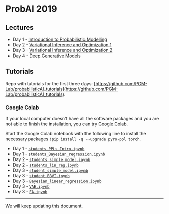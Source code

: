 
# ProbAI 2019

## Lectures

* Day 1 - [Introduction to Probabilistic Modelling](https://github.com/probabilisticai/probai-2019/tree/master/day1/introduction_to_probabilistic_modelling.pdf)
* Day 2 - [Variational Inference and Optimization 1](https://github.com/probabilisticai/probai-2019/tree/master/day2/variational_inference_and_optimization_1.pdf)
* Day 3 - [Variational Inference and Optimization 2](https://github.com/probabilisticai/probai-2019/tree/master/day3/Klami_ProbAISchool_2.pdf)
* Day 4 - [Deep Generative Models](https://github.com/probabilisticai/probai-2019/blob/master/day4/slides-deep-generative-models-thomas-lucas.pdf)

## Tutorials

Repo with tutorials for the first three days: [https://github.com/PGM-Lab/probabilisticAI_tutorials](https://github.com/PGM-Lab/probabilisticAI_tutorials).

###  Google Colab

If your local computer doesn't have all the software packages and you are not able to finish the installation, you can try [Google Colab](https://colab.research.google.com/).

Start the Google Colab notebook with the following line to install the necessary packages `!pip install -q --upgrade pyro-ppl torch`.

* Day 1 - [`students_PPLs_Intro.ipynb`](https://colab.research.google.com/drive/1JpAyz_0vAfFA50_ufKsJ4lVUmeOYRfms)
* Day 1 - [`students_Bayesian_regression.ipynb`](https://colab.research.google.com/drive/1CkFBxzP9Y43q6uxI0cLGiRsJ8vuUBfYD)
* Day 2 - [`students_simple_model.ipynb`](https://colab.research.google.com/github/PGM-Lab/probabilisticAI_tutorials/blob/master/Day2/students_simple_model.ipynb#scrollTo=BSb_JL4qXAd-)
* Day 2 - [`students_lin_reg.ipynb`](https://colab.research.google.com/github/PGM-Lab/probabilisticAI_tutorials/blob/master/Day2/students_lin_reg.ipynb)
* Day 3 - [`student_simple_model.ipynb`](https://colab.research.google.com/drive/16O1ifMkGtVMd8HCnyST2nw61CDO7Olaa)
* Day 3 - [`student_BBVI.ipynb`](https://colab.research.google.com/github/PGM-Lab/probabilisticAI_tutorials/blob/master/Day3/student_BBVI.ipynb)
* Day 3 - [`Bayesian_linear_regression.ipynb`](https://colab.research.google.com/drive/1fgTv9yJ0TC1x-2mr0MUega6mx9JUzZbL)
* Day 3 - [`VAE.ipynb`](https://colab.research.google.com/drive/1YQRcOLreMt4DXayq-V8qF7q676aVGVRT)
* Day 3 - [`FA.ipynb`](https://colab.research.google.com/drive/1dNjmZJYUjPLT40heW0TCU0A3cl96iUYm)

---

We will keep updating this document.

